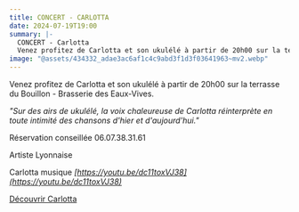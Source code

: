 ```yaml
---
title: CONCERT - CARLOTTA
date: 2024-07-19T19:00
summary: |-
  CONCERT - Carlotta
  Venez profitez de Carlotta et son ukulélé à partir de 20h00 sur la terrasse du Bouillon - Brasserie des Eaux-Vives.
image: "@assets/434332_adae3ac6af1c4c9abd3f1d3f03641963~mv2.webp"
---
```

Venez profitez de Carlotta et son ukulélé à partir de 20h00 sur la terrasse du Bouillon - Brasserie des Eaux-Vives.

*"Sur des airs de ukulélé, la voix chaleureuse de Carlotta  réinterprète en toute intimité des chansons d'hier et d'aujourd'hui."*

Réservation conseillée 06.07.38.31.61

Artiste Lyonnaise

Carlotta musique *[https://youtu.be/dc11toxVJ38](https://youtu.be/dc11toxVJ38)*

[Découvrir Carlotta](https://charlyonstage.wixsite.com/carlotta)
